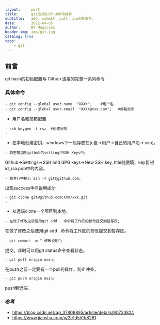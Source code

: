 ```yaml
---
layout:     post
title:      git连接GIthub命令操作
subtitle:   add, commit, pull, push等命令。
date:       2022-04-06
author:     BY Magicsmx
header-img: img/git.jpg
catalog: true
tags:
    - git
---
```


## 前言

git bash的初始配置与 Github 连接的完整一系列命令




### 具体命令


```	objc
- git config --global user.name  "XXXX";    #用户名
- git config --global user.email  "XXXX@xxx.com";   #邮箱标识
```
- 用户名和邮箱配置


```objc
- ssh-keygen -t rsa  #创建秘钥
;
```
- 在本地创建密钥，windows下一般存放在[c盘->用户->自己的用户名->.ssh]。

```objc
- 将密钥加到github的setting中SSH Keys中;
```
Github->Settings->SSH and GPG keys->New SSH key, title随便填，key复制id_rsa.pub中的内容。



```objc
- 命令行中执行 ssh -T git@github.com;
```
出现success字样说明成功




```objc
- git clone git@github.com:XXX/xxx.git
;
```
- 从远端clone一个项目到本地。

```objc
- 在做了修改之后使用git add . 命令将工作区的修改提交到暂存区;
```
在做了修改之后使用git add . 命令将工作区的修改提交到暂存区。



```objc
- git commit -m " 修改说明";
```
提交。此时可以用git status命令查看状态。

```objc
- git pull origin main;
```
在push之前一定要有一个pull的操作，防止冲突。



```objc
- git push origin main;
```
push到远端。

### 参考
- [https://blog.csdn.net/qq_37808895/article/details/90733824
](https://blog.csdn.net/qq_37808895/article/details/90733824)
- [https://www.jianshu.com/p/2e1d551b8261
](https://www.jianshu.com/p/2e1d551b8261)